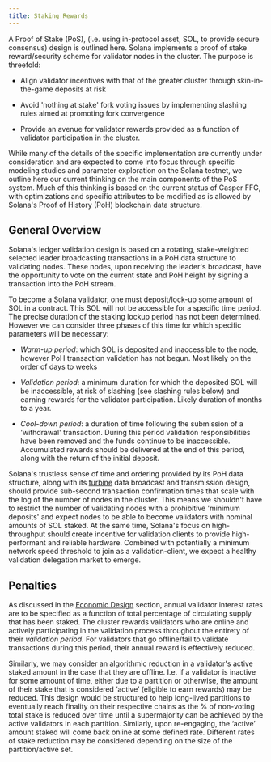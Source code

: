 ```yaml
---
title: Staking Rewards
---
```


A Proof of Stake \(PoS\), \(i.e. using in-protocol asset, SOL, to provide secure consensus\) design is outlined here. Solana implements a proof of stake reward/security scheme for validator nodes in the cluster. The purpose is threefold:

- Align validator incentives with that of the greater cluster through skin-in-the-game deposits at risk

- Avoid 'nothing at stake' fork voting issues by implementing slashing rules aimed at promoting fork convergence

- Provide an avenue for validator rewards provided as a function of validator participation in the cluster.

While many of the details of the specific implementation are currently under consideration and are expected to come into focus through specific modeling studies and parameter exploration on the Solana testnet, we outline here our current thinking on the main components of the PoS system. Much of this thinking is based on the current status of Casper FFG, with optimizations and specific attributes to be modified as is allowed by Solana's Proof of History \(PoH\) blockchain data structure.

## General Overview

Solana's ledger validation design is based on a rotating, stake-weighted selected leader broadcasting transactions in a PoH data structure to validating nodes. These nodes, upon receiving the leader's broadcast, have the opportunity to vote on the current state and PoH height by signing a transaction into the PoH stream.

To become a Solana validator, one must deposit/lock-up some amount of SOL in a contract. This SOL will not be accessible for a specific time period. The precise duration of the staking lockup period has not been determined. However we can consider three phases of this time for which specific parameters will be necessary:

- _Warm-up period_: which SOL is deposited and inaccessible to the node, however PoH transaction validation has not begun. Most likely on the order of days to weeks

- _Validation period_: a minimum duration for which the deposited SOL will be inaccessible, at risk of slashing \(see slashing rules below\) and earning rewards for the validator participation. Likely duration of months to a year.

- _Cool-down period_: a duration of time following the submission of a 'withdrawal' transaction. During this period validation responsibilities have been removed and the funds continue to be inaccessible. Accumulated rewards should be delivered at the end of this period, along with the return of the initial deposit.

Solana's trustless sense of time and ordering provided by its PoH data structure, along with its [turbine](https://docs.anza.xyz/consensus/turbine-block-propagation) data broadcast and transmission design, should provide sub-second transaction confirmation times that scale with the log of the number of nodes in the cluster. This means we shouldn't have to restrict the number of validating nodes with a prohibitive 'minimum deposits' and expect nodes to be able to become validators with nominal amounts of SOL staked. At the same time, Solana's focus on high-throughput should create incentive for validation clients to provide high-performant and reliable hardware. Combined with potentially a minimum network speed threshold to join as a validation-client, we expect a healthy validation delegation market to emerge.

## Penalties

As discussed in the [Economic Design](ed_overview/ed_overview.md) section, annual validator interest rates are to be specified as a function of total percentage of circulating supply that has been staked. The cluster rewards validators who are online and actively participating in the validation process throughout the entirety of their _validation period_. For validators that go offline/fail to validate transactions during this period, their annual reward is effectively reduced.

Similarly, we may consider an algorithmic reduction in a validator's active staked amount in the case that they are offline. I.e. if a validator is inactive for some amount of time, either due to a partition or otherwise, the amount of their stake that is considered ‘active’ \(eligible to earn rewards\) may be reduced. This design would be structured to help long-lived partitions to eventually reach finality on their respective chains as the % of non-voting total stake is reduced over time until a supermajority can be achieved by the active validators in each partition. Similarly, upon re-engaging, the ‘active’ amount staked will come back online at some defined rate. Different rates of stake reduction may be considered depending on the size of the partition/active set.
